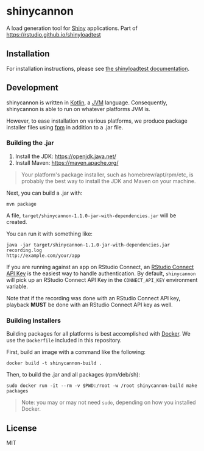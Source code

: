 # shinycannon

A load generation tool for [Shiny](https://shiny.rstudio.com/) applications. Part of https://rstudio.github.io/shinyloadtest

## Installation

For installation instructions, please see [the shinyloadtest documentation](https://rstudio.github.io/shinyloadtest).

## Development

shinycannon is written in [Kotlin][kotlin], a [JVM][jvm] language. Consequently,
shinycannon is able to run on whatever platforms JVM is.

However, to ease installation on various platforms, we produce package installer
files using [fpm][fpm] in addition to a .jar file.

### Building the .jar

1. Install the JDK: https://openjdk.java.net/
1. Install Maven: https://maven.apache.org/

> Your platform's package installer, such as homebrew/apt/rpm/etc, is probably
> the best way to install the JDK and Maven on your machine.

Next, you can build a .jar with:

```
mvn package
```

A file, `target/shinycannon-1.1.0-jar-with-dependencies.jar` will be created.

You can run it with something like:

```
java -jar target/shinycannon-1.1.0-jar-with-dependencies.jar recording.log
http://example.com/your/app

```

If you are running against an app on RStudio Connect, an [RStudio Connect API Key](https://docs.rstudio.com/connect/user/api-keys/) is the easiest way to handle authentication. By default, `shinycannon` will pick up an RStudio Connect API Key in the `CONNECT_API_KEY` environment variable. 

Note that if the recording was done with an RStudio Connect API key, playback **MUST** be done with an RStudio Connect API key as well.

### Building Installers

Building packages for all platforms is best accomplished with [Docker][docker].
We use the `Dockerfile` included in this repository.

First, build an image with a command like the following:

```
docker build -t shinycannon-build .
```

Then, to build the .jar and all packages (rpm/deb/sh):

```
sudo docker run -it --rm -v $PWD:/root -w /root shinycannon-build make packages
```

> Note: you may or may not need `sudo`, depending on how you installed Docker.

## License

MIT

[kotlin]: https://kotlinlang.org/
[jvm]: https://en.wikipedia.org/wiki/Java_virtual_machine
[fpm]: https://github.com/jordansissel/fpm
[docker]: https://github.com/jordansissel/fpm
